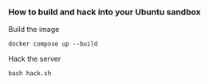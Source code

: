 ### How to build and hack into your Ubuntu sandbox

Build the image

`docker compose up --build`

Hack the server

`bash hack.sh` 
